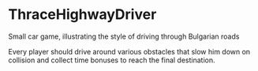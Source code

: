 # ThraceHighwayDriver
Small car game, illustrating the style of driving through Bulgarian roads

Every player should drive around various obstacles that slow him down on collision and collect time bonuses to reach the final destination.
